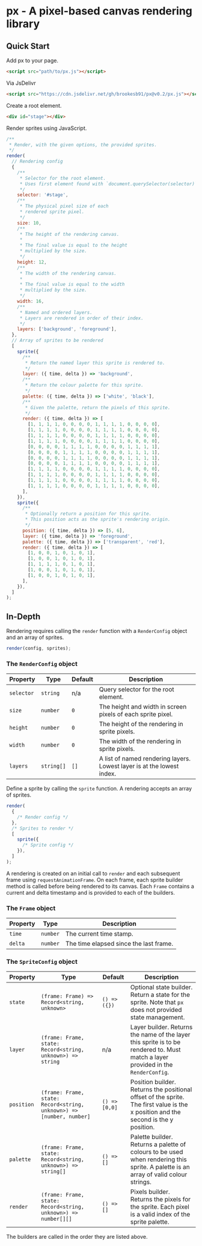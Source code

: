 # px - A pixel-based canvas rendering library

## Quick Start

Add px to your page.

```html
<script src="path/to/px.js"></script>
```

Via JsDelivr

```html
<script src="https://cdn.jsdelivr.net/gh/brookesb91/px@v0.2/px.js"></script>
```

Create a root element.

```html
<div id="stage"></div>
```

Render sprites using JavaScript.

```js
/**
 * Render, with the given options, the provided sprites.
 */
render(
  // Rendering config
  {
    /**
     * Selector for the root element.
     * Uses first element found with `document.querySelector(selector)`.
     */
    selector: '#stage',
    /**
     * The physical pixel size of each
     * rendered sprite pixel.
     */
    size: 10,
    /**
     * The height of the rendering canvas.
     *
     * The final value is equal to the height
     * multiplied by the size.
     */
    height: 12,
    /**
     * The width of the rendering canvas.
     *
     * The final value is equal to the width
     * multiplied by the size.
     */
    width: 16,
    /**
     * Named and ordered layers.
     * Layers are rendered in order of their index.
     */
    layers: ['background', 'foreground'],
  },
  // Array of sprites to be rendered
  [
    sprite({
      /**
       * Return the named layer this sprite is rendered to.
       */
      layer: ({ time, delta }) => 'background',
      /**
       * Return the colour palette for this sprite.
       */
      palette: ({ time, delta }) => ['white', 'black'],
      /**
       * Given the palette, return the pixels of this sprite.
       */
      render: ({ time, delta }) => [
        [1, 1, 1, 1, 0, 0, 0, 0, 1, 1, 1, 1, 0, 0, 0, 0],
        [1, 1, 1, 1, 0, 0, 0, 0, 1, 1, 1, 1, 0, 0, 0, 0],
        [1, 1, 1, 1, 0, 0, 0, 0, 1, 1, 1, 1, 0, 0, 0, 0],
        [1, 1, 1, 1, 0, 0, 0, 0, 1, 1, 1, 1, 0, 0, 0, 0],
        [0, 0, 0, 0, 1, 1, 1, 1, 0, 0, 0, 0, 1, 1, 1, 1],
        [0, 0, 0, 0, 1, 1, 1, 1, 0, 0, 0, 0, 1, 1, 1, 1],
        [0, 0, 0, 0, 1, 1, 1, 1, 0, 0, 0, 0, 1, 1, 1, 1],
        [0, 0, 0, 0, 1, 1, 1, 1, 0, 0, 0, 0, 1, 1, 1, 1],
        [1, 1, 1, 1, 0, 0, 0, 0, 1, 1, 1, 1, 0, 0, 0, 0],
        [1, 1, 1, 1, 0, 0, 0, 0, 1, 1, 1, 1, 0, 0, 0, 0],
        [1, 1, 1, 1, 0, 0, 0, 0, 1, 1, 1, 1, 0, 0, 0, 0],
        [1, 1, 1, 1, 0, 0, 0, 0, 1, 1, 1, 1, 0, 0, 0, 0],
      ],
    }),
    sprite({
      /**
       * Optionally return a position for this sprite.
       * This position acts as the sprite's rendering origin.
       */
      position: ({ time, delta }) => [5, 6],
      layer: ({ time, delta }) => 'foreground',
      palette: ({ time, delta }) => ['transparent', 'red'],
      render: ({ time, delta }) => [
        [1, 0, 0, 1, 0, 1, 0, 1],
        [1, 0, 0, 1, 0, 1, 0, 1],
        [1, 1, 1, 1, 0, 1, 0, 1],
        [1, 0, 0, 1, 0, 1, 0, 1],
        [1, 0, 0, 1, 0, 1, 0, 1],
      ],
    }),
  ]
);
```

## In-Depth

Rendering requires calling the `render` function with a `RenderConfig` object and an array of sprites.

```js
render(config, sprites);
```

### The `RenderConfig` object

| Property   | Type       | Default | Description                                                            |
| ---------- | ---------- | ------- | ---------------------------------------------------------------------- |
| `selector` | `string`   | n/a     | Query selector for the root element.                                   |
| `size`     | `number`   | `0`     | The height and width in screen pixels of each sprite pixel.            |
| `height`   | `number`   | `0`     | The height of the rendering in sprite pixels.                          |
| `width`    | `number`   | `0`     | The width of the rendering in sprite pixels.                           |
| `layers`   | `string[]` | `[]`    | A list of named rendering layers. Lowest layer is at the lowest index. |

Define a sprite by calling the `sprite` function. A rendering accepts an array of sprites.

```js
render(
  {
    /* Render config */
  },
  /* Sprites to render */
  [
    sprite({
      /* Sprite config */
    }),
  ]
);
```

A rendering is created on an initial call to `render` and each subsequent frame using `requestAnimationFrame`. On each frame, each sprite builder method is called before being rendered to its canvas. Each `Frame` contains a current and delta timestamp and is provided to each of the builders.

### The `Frame` object

| Property | Type     | Description                            |
| -------- | -------- | -------------------------------------- |
| `time`   | `number` | The current time stamp.                |
| `delta`  | `number` | The time elapsed since the last frame. |

### The `SpriteConfig` object

| Property   | Type                                                                 | Default       | Description                                                                                                                         |
| ---------- | -------------------------------------------------------------------- | ------------- | ----------------------------------------------------------------------------------------------------------------------------------- |
| `state`    | `(frame: Frame) => Record<string, unknown>`                          | `() => ({})`  | Optional state builder. Return a state for the sprite. Note that `px` does not provided state management.                           |
| `layer`    | `(frame: Frame, state: Record<string, unknown>) => string`           | n/a           | Layer builder. Returns the name of the layer this sprite is to be rendered to. Must match a layer provided in the `RenderConfig`.   |
| `position` | `(frame: Frame, state: Record<string, unknown>) => [number, number]` | `() => [0,0]` | Position builder. Returns the positional offset of the sprite. The first value is the x position and the second is the y position.  |
| `palette`  | `(frame: Frame, state: Record<string, unknown>) => string[]`         | `() => []`    | Palette builder. Returns a palette of colours to be used when rendering this sprite. A palette is an array of valid colour strings. |
| `render`   | `(frame: Frame, state: Record<string, unknown>) => number[][]`       | `() => []`    | Pixels builder. Returns the pixels for the sprite. Each pixel is a valid index of the sprite palette.                               |

The builders are called in the order they are listed above.
